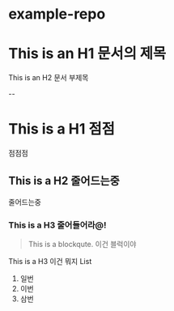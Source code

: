# example-repo

This is an H1
문서의 제목
==========

This is an H2
문서 부제목

--
# This is a H1 점점
점점점
## This is a H2 줄어드는중
줄어드는중
### This is a H3 줄어들어라@!


> This is a blockqute. 이건 블럭이야

This is a H3 이건 뭐지 
 List

1. 일번
2. 이번
3. 삼번
